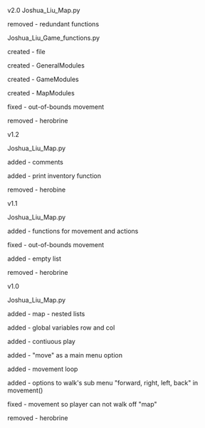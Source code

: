 v2.0
Joshua_Liu_Map.py

removed - redundant functions

Joshua_Liu_Game_functions.py

created - file

created - GeneralModules 

created - GameModules

created - MapModules

fixed - out-of-bounds movement

removed - herobrine


v1.2

Joshua_Liu_Map.py

added - comments

added - print inventory function

removed - herobine


v1.1

Joshua_Liu_Map.py

added - functions for movement and actions

fixed - out-of-bounds movement

added - empty list

removed - herobrine


v1.0

Joshua_Liu_Map.py

added - map - nested lists

added - global variables row and col

added - contiuous play

added - "move" as a main menu option

added - movement loop

added - options to walk's sub menu "forward, right, left, back" in movement()

fixed - movement so player can not walk off "map"

removed - herobrine